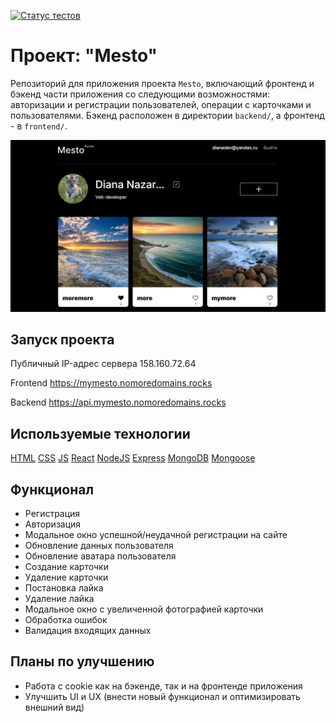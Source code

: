 [![Статус тестов](../../actions/workflows/tests.yml/badge.svg)](../../actions/workflows/tests.yml)

# Проект: "Mesto"

Репозиторий для приложения проекта `Mesto`, включающий фронтенд и бэкенд части приложения со следующими возможностями: авторизации и регистрации пользователей, операции с карточками и пользователями. Бэкенд расположен в директории `backend/`, а фронтенд - в `frontend/`.

![image](https://github.com/DayensCode/react-mesto-api-full-gha/blob/main/screenshot-for-readme.png)

## Запуск проекта

Публичный IP-адрес сервера 158.160.72.64

Frontend https://mymesto.nomoredomains.rocks

Backend https://api.mymesto.nomoredomains.rocks

## Используемые технологии

[HTML](https://ru.wikipedia.org/wiki/HTML)
[CSS](https://ru.wikipedia.org/wiki/CSS)
[JS](https://ru.wikipedia.org/wiki/JavaScript)
[React](https://ru.wikipedia.org/wiki/React)
[NodeJS](https://ru.wikipedia.org/wiki/Node.js)
[Express](https://ru.wikipedia.org/wiki/Express_(фреймворк))
[MongoDB](https://ru.wikipedia.org/wiki/MongoDB)
[Mongoose](https://en.wikipedia.org/wiki/Mongoose_(MongoDB))

## Функционал

- Регистрация
- Авторизация
- Модальное окно успешной/неудачной регистрации на сайте
- Обновление данных пользователя
- Обновление аватара пользователя
- Создание карточки
- Удаление карточки
- Постановка лайка
- Удаление лайка
- Модальное окно с увеличенной фотографией карточки
- Обработка ошибок
- Валидация входящих данных

## Планы по улучшению

- Работа с cookie как на бэкенде, так и на фронтенде приложения
- Улучшить UI и UX (внести новый функционал и оптимизировать внешний вид)
